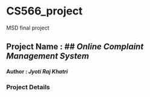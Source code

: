 # CS566_project
MSD final project

## Project Name : ## *Online Complaint Management System* ##
#### Author : *Jyoti Raj Khatri*

### Project Details ###
